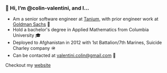 ### 👋 Hi, I’m @colin-valentini, and I...

- Am a senior software engineer at [Tanium](https://www.tanium.com), with prior engineer work at [Goldman Sachs](https://www.goldmansachs.com) 👾
- Hold a bachelor's degree in Applied Mathematics from Columbia University 🎓
- Deployed to Afghanistan in 2012 with 1st Battalion/7th Marines, Suicide Charley company 🪖
- Can be contacted at valentini.colin@gmail.com 🍩

Checkout my [website](www.colinvalentini.com)

<!---
colin-valentini/colin-valentini is a ✨ special ✨ repository because its `README.md` (this file) appears on your GitHub profile.
You can click the Preview link to take a look at your changes.
--->
